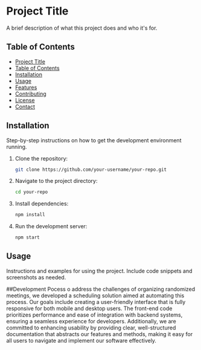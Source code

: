 # Project Title

A brief description of what this project does and who it's for.

## Table of Contents

- [Project Title](#project-title)
- [Table of Contents](#table-of-contents)
- [Installation](#installation)
- [Usage](#usage)
- [Features](#features)
- [Contributing](#contributing)
- [License](#license)
- [Contact](#contact)

## Installation

Step-by-step instructions on how to get the development environment running.

1. Clone the repository:
    ```sh
    git clone https://github.com/your-username/your-repo.git
    ```
2. Navigate to the project directory:
    ```sh
    cd your-repo
    ```
3. Install dependencies:
    ```sh
    npm install
    ```
4. Run the development server:
    ```sh
    npm start
    ```

## Usage

Instructions and examples for using the project. Include code snippets and screenshots as needed.

##Development Pocess
o address the challenges of organizing randomized meetings, we developed a scheduling solution aimed at automating this process. Our goals include creating a user-friendly interface that is fully responsive for both mobile and desktop users. The front-end code prioritizes performance and ease of integration with backend systems, ensuring a seamless experience for developers. Additionally, we are committed to enhancing usability by providing clear, well-structured documentation that abstracts our features and methods, making it easy for all users to navigate and implement our software effectively.
